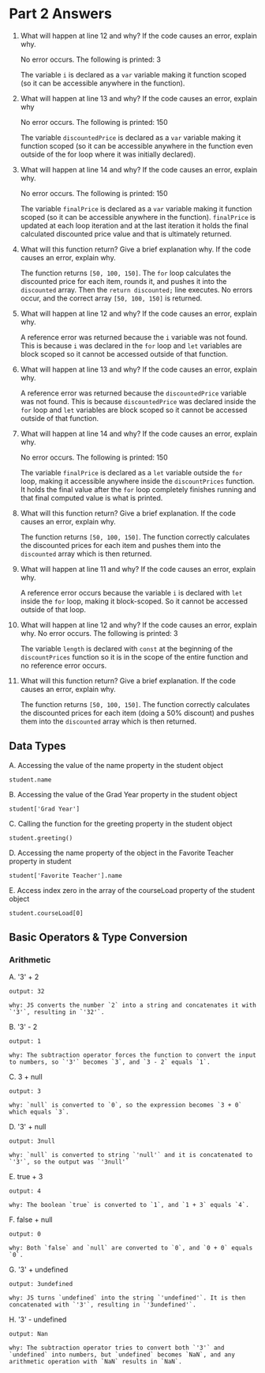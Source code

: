 # Part 2 Answers

1. What will happen at line 12 and why? If the code causes an error, explain why. 
   
    No error occurs. The following is printed: 3

    The variable `i` is declared as a  `var` variable making it function scoped (so it can be accessible anywhere in the function).
2. What will happen at line 13 and why? If the code causes an error, explain why
   
    No error occurs. The following is printed: 150

    The variable `discountedPrice` is declared as a  `var` variable making it function scoped (so it can be accessible anywhere in the function even outside of the for loop where it was initially declared).
3. What will happen at line 14 and why? If the code causes an error, explain why. 
   
    No error occurs. The following is printed: 150
    
    The variable `finalPrice` is declared as a  `var` variable making it function scoped (so it can be accessible anywhere in the 
    function). `finalPrice` is updated at each loop iteration and at the last iteration it holds the final calculated discounted price value and that is ultimately returned. 
4. What will this function return? Give a brief explanation why. If the code causes an error, explain why.
   
    The function returns `[50, 100, 150]`. The `for` loop calculates the discounted price for each item, rounds it, and pushes it into the `discounted` array. Then the `return discounted;` line executes. No errors occur, and the correct array `[50, 100, 150]` is returned.
5. What will happen at line 12 and why?  If the code causes an error, explain why.
   
    A reference error was returned because the `i` variable was not found. This is because `i` was declared in the `for` loop  and `let` variables are block scoped so it cannot be accessed outside of that function.
6. What will happen at line 13 and why?  If the code causes an error, explain why.
   
    A reference error was returned because the `discountedPrice` variable was not found. This is because `discountedPrice` was declared inside the `for` loop and `let` variables are block scoped so it cannot be accessed outside of that function. 
7. What will happen at line 14 and why? If the code causes an error, explain why. 
   
    No error occurs. The following is printed: 150

    The variable `finalPrice` is declared as a `let` variable outside the `for` loop, making it accessible anywhere inside the `discountPrices` function. It holds the final value after the `for` loop completely finishes running and that final computed value is what is printed.
8. What will this function return? Give a brief explanation. If the code causes an error, explain why. 
   
    The function returns `[50, 100, 150]`. The function correctly calculates the discounted prices for each item and pushes them into the `discounted` array which is then returned.
9.  What will happen at line 11 and why? If the code causes an error, explain why.
    
    A reference error occurs because the variable `i` is declared with `let` inside the `for` loop, making it block-scoped. So it cannot be accessed outside of that loop.
10. What will happen at line 12 and why? If the code causes an error, explain why.
    No error occurs. The following is printed: 3

    The variable `length` is declared with `const` at the beginning of the `discountPrices` function so it is in the scope of the entire function and no reference error occurs. 
11. What will this function return? Give a brief explanation. If the code causes an error, explain why.
    
    The function returns `[50, 100, 150]`. The function correctly calculates the discounted prices for each item (doing a 50% discount) and pushes them into the `discounted` array which is then returned. 

## Data Types
A. Accessing the value of the name property in the student object

`student.name`

B. Accessing the value of the Grad Year property in the student object

`student['Grad Year']`

C. Calling the function for the greeting property in the student object

`student.greeting()`

D. Accessing the name property of the object in the Favorite Teacher property in student

`student['Favorite Teacher'].name`

E. Access index zero in the array of the courseLoad property of the student object

`student.courseLoad[0]`

## Basic Operators & Type Conversion 
### Arithmetic 
A. '3' + 2
    
    output: 32

    why: JS converts the number `2` into a string and concatenates it with `'3'`, resulting in `'32'`.

B. '3' - 2

    output: 1

    why: The subtraction operator forces the function to convert the input to numbers, so `'3'` becomes `3`, and `3 - 2` equals `1`.

C. 3 + null

    output: 3

    why: `null` is converted to `0`, so the expression becomes `3 + 0` which equals `3`.

D. '3' + null

    output: 3null

    why: `null` is converted to string `'null'` and it is concatenated to `'3'`, so the output was `'3null'`

E. true + 3

    output: 4

    why: The boolean `true` is converted to `1`, and `1 + 3` equals `4`.

F. false + null

    output: 0

    why: Both `false` and `null` are converted to `0`, and `0 + 0` equals `0`.

G. '3' + undefined

    output: 3undefined

    why: JS turns `undefined` into the string `'undefined'`. It is then concatenated with `'3'`, resulting in `'3undefined'`.

H. '3' - undefined

    output: Nan

    why: The subtraction operator tries to convert both `'3'` and `undefined` into numbers, but `undefined` becomes `NaN`, and any arithmetic operation with `NaN` results in `NaN`.